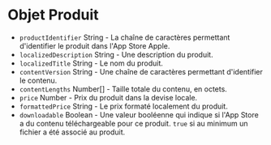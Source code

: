 # Objet Produit

* `productIdentifier` String - La chaîne de caractères permettant d'identifier le produit dans l'App Store Apple.
* `localizedDescription` String - Une description du produit.
* `localizedTitle` String - Le nom du produit.
* `contentVersion` String - Une chaîne de caractères permettant d'identifier le contenu.
* `contentLengths` Number[] - Taille totale du contenu, en octets.
* `price` Number - Prix du produit dans la devise locale.
* `formattedPrice` String - Le prix formaté localement du produit.
* `downloadable` Boolean - Une valeur booléenne qui indique si l'App Store a du contenu téléchargeable pour ce produit. `true` si au minimum un fichier a été associé au produit.
